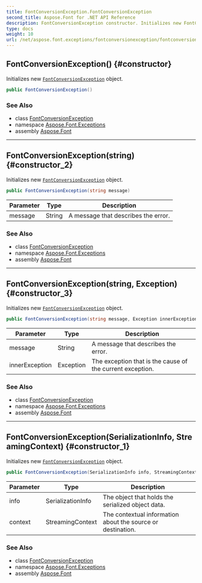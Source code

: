 ```yaml
---
title: FontConversionException.FontConversionException
second_title: Aspose.Font for .NET API Reference
description: FontConversionException constructor. Initializes new FontConversionException object
type: docs
weight: 10
url: /net/aspose.font.exceptions/fontconversionexception/fontconversionexception/
---
```

## FontConversionException() {#constructor}

Initializes new [`FontConversionException`](../) object.

```csharp
public FontConversionException()
```

### See Also

* class [FontConversionException](../)
* namespace [Aspose.Font.Exceptions](../../fontconversionexception/)
* assembly [Aspose.Font](../../../)

---

## FontConversionException(string) {#constructor_2}

Initializes new [`FontConversionException`](../) object.

```csharp
public FontConversionException(string message)
```

| Parameter | Type | Description |
| --- | --- | --- |
| message | String | A message that describes the error. |

### See Also

* class [FontConversionException](../)
* namespace [Aspose.Font.Exceptions](../../fontconversionexception/)
* assembly [Aspose.Font](../../../)

---

## FontConversionException(string, Exception) {#constructor_3}

Initializes new [`FontConversionException`](../) object.

```csharp
public FontConversionException(string message, Exception innerException)
```

| Parameter | Type | Description |
| --- | --- | --- |
| message | String | A message that describes the error. |
| innerException | Exception | The exception that is the cause of the current exception. |

### See Also

* class [FontConversionException](../)
* namespace [Aspose.Font.Exceptions](../../fontconversionexception/)
* assembly [Aspose.Font](../../../)

---

## FontConversionException(SerializationInfo, StreamingContext) {#constructor_1}

Initializes new [`FontConversionException`](../) object.

```csharp
public FontConversionException(SerializationInfo info, StreamingContext context)
```

| Parameter | Type | Description |
| --- | --- | --- |
| info | SerializationInfo | The object that holds the serialized object data. |
| context | StreamingContext | The contextual information about the source or destination. |

### See Also

* class [FontConversionException](../)
* namespace [Aspose.Font.Exceptions](../../fontconversionexception/)
* assembly [Aspose.Font](../../../)


